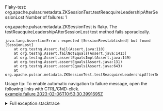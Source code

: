         
Flaky-test: org.apache.pulsar.metadata.ZKSessionTest.testReacquireLeadershipAfterSessionLost
Number of failures: 1

org.apache.pulsar.metadata.ZKSessionTest is flaky. The testReacquireLeadershipAfterSessionLost test method fails sporadically.

```
java.lang.AssertionError: expected [SessionReestablished] but found [SessionLost]
	at org.testng.Assert.fail(Assert.java:110)
	at org.testng.Assert.failNotEquals(Assert.java:1413)
	at org.testng.Assert.assertEqualsImpl(Assert.java:149)
	at org.testng.Assert.assertEquals(Assert.java:131)
	at org.testng.Assert.assertEquals(Assert.java:643)
	at org.apache.pulsar.metadata.ZKSessionTest.testReacquireLeadershipAfterSessionLost(ZKSessionTest.java:178)
```

Usage tip: To enable automatic navigation to failure message, open the following links with CTRL/CMD-click.  
[example failure 2023-02-06T10:53:30.3991695Z](https://github.com/apache/pulsar/actions/runs/4095494412/jobs/7075810247#step:11:519)  


<details>
<summary>Full exception stacktrace</summary>
<code><pre>
java.lang.AssertionError: expected [SessionReestablished] but found [SessionLost]
	at org.testng.Assert.fail(Assert.java:110)
	at org.testng.Assert.failNotEquals(Assert.java:1413)
	at org.testng.Assert.assertEqualsImpl(Assert.java:149)
	at org.testng.Assert.assertEquals(Assert.java:131)
	at org.testng.Assert.assertEquals(Assert.java:643)
	at org.apache.pulsar.metadata.ZKSessionTest.testReacquireLeadershipAfterSessionLost(ZKSessionTest.java:178)
	at java.base/jdk.internal.reflect.NativeMethodAccessorImpl.invoke0(Native Method)
	at java.base/jdk.internal.reflect.NativeMethodAccessorImpl.invoke(NativeMethodAccessorImpl.java:77)
	at java.base/jdk.internal.reflect.DelegatingMethodAccessorImpl.invoke(DelegatingMethodAccessorImpl.java:43)
	at java.base/java.lang.reflect.Method.invoke(Method.java:568)
	at org.testng.internal.invokers.MethodInvocationHelper.invokeMethod(MethodInvocationHelper.java:139)
	at org.testng.internal.invokers.InvokeMethodRunnable.runOne(InvokeMethodRunnable.java:47)
	at org.testng.internal.invokers.InvokeMethodRunnable.call(InvokeMethodRunnable.java:76)
	at org.testng.internal.invokers.InvokeMethodRunnable.call(InvokeMethodRunnable.java:11)
	at java.base/java.util.concurrent.FutureTask.run(FutureTask.java:264)
	at java.base/java.util.concurrent.ThreadPoolExecutor.runWorker(ThreadPoolExecutor.java:1136)
	at java.base/java.util.concurrent.ThreadPoolExecutor$Worker.run(ThreadPoolExecutor.java:635)
	at java.base/java.lang.Thread.run(Thread.java:833)

</pre></code>
</details>

